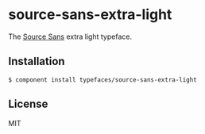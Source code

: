 
# source-sans-extra-light
  
  The [Source Sans](https://typekit.com/fonts/source-sans-pro) extra light typeface.

## Installation

    $ component install typefaces/source-sans-extra-light

## License

  MIT